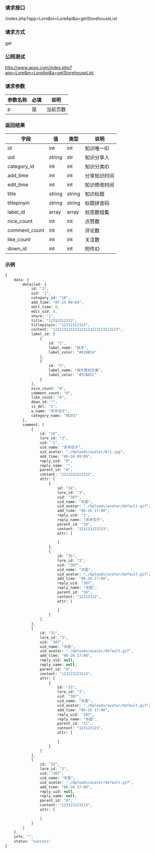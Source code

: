### **请求接口**
/index.php?app=Lore&m=LoreApi&a=getStorehouseList

### **请求方式**
get

### **公网测试**
http://www.apps.com/index.php?app=Lore&m=LoreApi&a=getStorehouseList

### **请求参数**

| 参数名称  |必填|     说明      |
|------|-----|------|
| p     | 是 |   当前页数   |


### **返回结果**
|字段       |值             |类型    |说明           |
| --------- |--------      |--------|--------       |
|id     |int         |int |知识唯一ID         |
|uid       |string         |str  |知识分享人    |
|category_id       |int         |int  |知识分类ID    |
|add_time       |int         |int  |分享知识时间    |
|edit_time       |int         |int  |知识修改时间    |
|title       |string         |string  |知识标题    |
|titlepinyin       |string         |string  |标题拼音码    |
|label_id       |array         |array  |标签数组集    |
|nice_count       |int         |int  |点赞数    |
|comment_count       |int         |int  |评论数    |
|like_count       |int         |int  |关注数    |
|down_id       |int         |int  |附件ID    |

### **示例**
````php
{
    data: {
        detailed: {
            id: "3",
            uid: "1",
            category_id: "10",
            add_time: "07-15 09:04",
            edit_time: 0,
            edit_uid: 0,
            share: "1",
            title: "12312312312",
            titlepinyin: "12312312312",
            content: "123123123123123123123123123123",
            label_id: [
                {
                    id: "2",
                    label_name: "技术",
                    label_color: "#428BCA"
                },
                {
                    id: "5",
                    label_name: "端午策划方案",
                    label_color: "#5CB85C"
                }
            ],
            nice_count: "0",
            comment_count: "0",
            like_count: "0",
            down_id: "",
            is_del: "1",
            u_name: "庆丰包子",
            category_name: "知识3"
        },
        comment: [
            {
                id: "10",
                lore_id: "3",
                uid: "1",
                uid_name: "庆丰包子",
                uid_avatar: "./Uploads/avatar/0/1.jpg",
                add_time: "06-16 09:09",
                reply_uid: "0",
                reply_name: "",
                parent_id: "0",
                content: "2222222222222",
                attr: [
                    {
                        id: "34",
                        lore_id: "3",
                        uid: "307",
                        uid_name: "东距",
                        uid_avatar: "./Uploads/avatar/default.gif",
                        add_time: "06-26 17:00",
                        reply_uid: "1",
                        reply_name: "庆丰包子",
                        parent_id: "10",
                        content: "123123123123",
                        attr: [
                            
                        ]
                    },
                    {
                        id: "35",
                        lore_id: "3",
                        uid: "307",
                        uid_name: "东距",
                        uid_avatar: "./Uploads/avatar/default.gif",
                        add_time: "06-26 17:00",
                        reply_uid: "307",
                        reply_name: "东距",
                        parent_id: "34",
                        content: "12312312",
                        attr: [
                            
                        ]
                    }
                ]
            },
            {
                id: "31",
                lore_id: "3",
                uid: "307",
                uid_name: "东距",
                uid_avatar: "./Uploads/avatar/default.gif",
                add_time: "06-26 17:00",
                reply_uid: null,
                reply_name: null,
                parent_id: "0",
                content: "123123123123",
                attr: [
                    {
                        id: "33",
                        lore_id: "3",
                        uid: "307",
                        uid_name: "东距",
                        uid_avatar: "./Uploads/avatar/default.gif",
                        add_time: "06-26 17:00",
                        reply_uid: "307",
                        reply_name: "东距",
                        parent_id: "31",
                        content: "123123123",
                        attr: [
                            
                        ]
                    }
                ]
            },
            {
                id: "32",
                lore_id: "3",
                uid: "307",
                uid_name: "东距",
                uid_avatar: "./Uploads/avatar/default.gif",
                add_time: "06-26 17:00",
                reply_uid: null,
                reply_name: null,
                parent_id: "0",
                content: "123123123123",
                attr: [
                    
                ]
            }
        ]
    },
    info: "",
    status: "success"
}